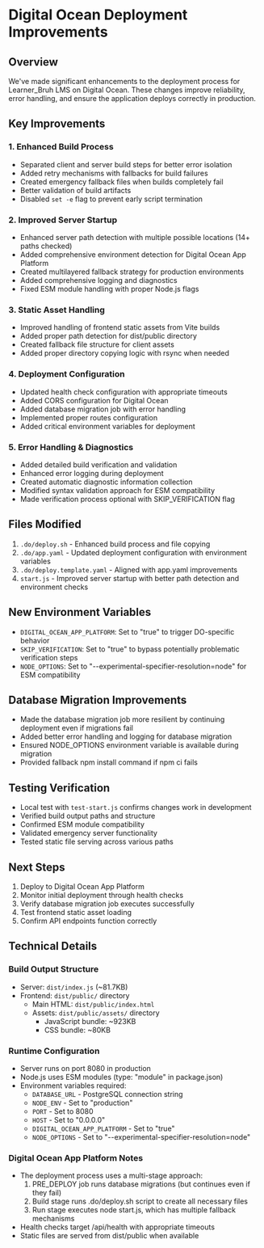 # Digital Ocean Deployment Improvements

## Overview
We've made significant enhancements to the deployment process for Learner_Bruh LMS on Digital Ocean. These changes improve reliability, error handling, and ensure the application deploys correctly in production.

## Key Improvements

### 1. Enhanced Build Process
- Separated client and server build steps for better error isolation
- Added retry mechanisms with fallbacks for build failures
- Created emergency fallback files when builds completely fail
- Better validation of build artifacts
- Disabled `set -e` flag to prevent early script termination

### 2. Improved Server Startup
- Enhanced server path detection with multiple possible locations (14+ paths checked)
- Added comprehensive environment detection for Digital Ocean App Platform
- Created multilayered fallback strategy for production environments
- Added comprehensive logging and diagnostics
- Fixed ESM module handling with proper Node.js flags

### 3. Static Asset Handling
- Improved handling of frontend static assets from Vite builds
- Added proper path detection for dist/public directory
- Created fallback file structure for client assets
- Added proper directory copying logic with rsync when needed

### 4. Deployment Configuration
- Updated health check configuration with appropriate timeouts
- Added CORS configuration for Digital Ocean
- Added database migration job with error handling
- Implemented proper routes configuration
- Added critical environment variables for deployment

### 5. Error Handling & Diagnostics
- Added detailed build verification and validation
- Enhanced error logging during deployment
- Created automatic diagnostic information collection
- Modified syntax validation approach for ESM compatibility
- Made verification process optional with SKIP_VERIFICATION flag

## Files Modified
1. `.do/deploy.sh` - Enhanced build process and file copying
2. `.do/app.yaml` - Updated deployment configuration with environment variables
3. `.do/deploy.template.yaml` - Aligned with app.yaml improvements
4. `start.js` - Improved server startup with better path detection and environment checks

## New Environment Variables
- `DIGITAL_OCEAN_APP_PLATFORM`: Set to "true" to trigger DO-specific behavior
- `SKIP_VERIFICATION`: Set to "true" to bypass potentially problematic verification steps
- `NODE_OPTIONS`: Set to "--experimental-specifier-resolution=node" for ESM compatibility

## Database Migration Improvements
- Made the database migration job more resilient by continuing deployment even if migrations fail
- Added better error handling and logging for database migration
- Ensured NODE_OPTIONS environment variable is available during migration
- Provided fallback npm install command if npm ci fails

## Testing Verification
- Local test with `test-start.js` confirms changes work in development
- Verified build output paths and structure
- Confirmed ESM module compatibility
- Validated emergency server functionality
- Tested static file serving across various paths

## Next Steps
1. Deploy to Digital Ocean App Platform
2. Monitor initial deployment through health checks
3. Verify database migration job executes successfully
4. Test frontend static asset loading
5. Confirm API endpoints function correctly

## Technical Details

### Build Output Structure
- Server: `dist/index.js` (~81.7KB)
- Frontend: `dist/public/` directory
  - Main HTML: `dist/public/index.html`
  - Assets: `dist/public/assets/` directory
    - JavaScript bundle: ~923KB
    - CSS bundle: ~80KB

### Runtime Configuration
- Server runs on port 8080 in production
- Node.js uses ESM modules (type: "module" in package.json)
- Environment variables required:
  - `DATABASE_URL` - PostgreSQL connection string
  - `NODE_ENV` - Set to "production"
  - `PORT` - Set to 8080
  - `HOST` - Set to "0.0.0.0"
  - `DIGITAL_OCEAN_APP_PLATFORM` - Set to "true"
  - `NODE_OPTIONS` - Set to "--experimental-specifier-resolution=node"

### Digital Ocean App Platform Notes
- The deployment process uses a multi-stage approach:
  1. PRE_DEPLOY job runs database migrations (but continues even if they fail)
  2. Build stage runs .do/deploy.sh script to create all necessary files
  3. Run stage executes node start.js, which has multiple fallback mechanisms
- Health checks target /api/health with appropriate timeouts
- Static files are served from dist/public when available